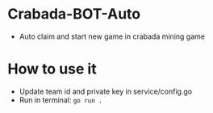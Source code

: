 # Crabada-BOT-Auto
- Auto claim and start new game in crabada mining game
# How to use it
- Update team id and private key in service/config.go
- Run in terminal: ```go run .```
